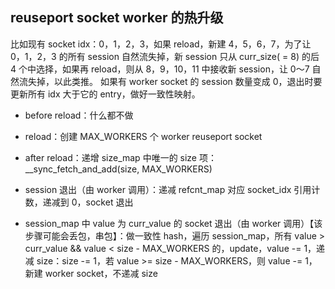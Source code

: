 ## reuseport socket worker 的热升级

比如现有 socket idx：0，1，2，3，如果 reload，新建 4，5，6，7，为了让 0，1，2，3 的所有 session 自然流失掉，新 session 只从 curr_size( = 8) 的后 4 个中选择，如果再 reload，则从 8，9，10，11 中接收新 session，让 0～7 自然流失掉，以此类推。
如果有 worker socket 的 session 数量变成 0，退出时要更新所有 idx 大于它的 entry，做好一致性映射。

- before reload：什么都不做
- reload：创建 MAX_WORKERS 个 worker reuseport socket
- after reload：递增 size_map 中唯一的 size 项：__sync_fetch_and_add(size, MAX_WORKERS)

- session 退出（由 worker 调用）：递减 refcnt_map 对应 socket_idx 引用计数，递减到 0，socket 退出

- session_map 中 value 为 curr_value 的 socket 退出（由 worker 调用）【该步骤可能会丢包，串包】：做一致性 hash，遍历 session_map，所有 value > curr_value && value < size - MAX_WORKERS 的，update，value -= 1，递减 size：size -= 1，若 value >= size - MAX_WORKERS，则 value -= 1，新建 worker socket，不递减 size
